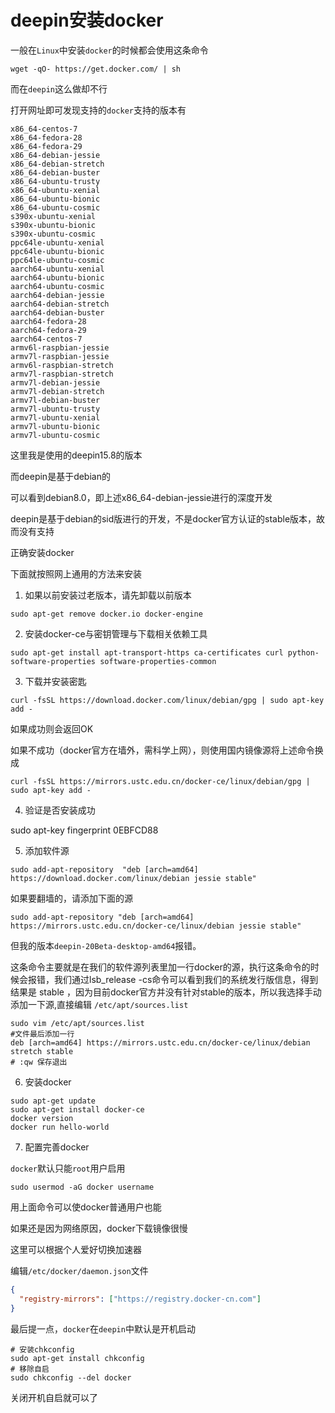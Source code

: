 # deepin安装docker

一般在`Linux`中安装`docker`的时候都会使用这条命令

```
wget -qO- https://get.docker.com/ | sh
```
而在`deepin`这么做却不行

打开网址即可发现支持的`docker`支持的版本有

```
x86_64-centos-7
x86_64-fedora-28
x86_64-fedora-29
x86_64-debian-jessie
x86_64-debian-stretch
x86_64-debian-buster
x86_64-ubuntu-trusty
x86_64-ubuntu-xenial
x86_64-ubuntu-bionic
x86_64-ubuntu-cosmic
s390x-ubuntu-xenial
s390x-ubuntu-bionic
s390x-ubuntu-cosmic
ppc64le-ubuntu-xenial
ppc64le-ubuntu-bionic
ppc64le-ubuntu-cosmic
aarch64-ubuntu-xenial
aarch64-ubuntu-bionic
aarch64-ubuntu-cosmic
aarch64-debian-jessie
aarch64-debian-stretch
aarch64-debian-buster
aarch64-fedora-28
aarch64-fedora-29
aarch64-centos-7
armv6l-raspbian-jessie
armv7l-raspbian-jessie
armv6l-raspbian-stretch
armv7l-raspbian-stretch
armv7l-debian-jessie
armv7l-debian-stretch
armv7l-debian-buster
armv7l-ubuntu-trusty
armv7l-ubuntu-xenial
armv7l-ubuntu-bionic
armv7l-ubuntu-cosmic
```

这里我是使用的deepin15.8的版本

而deepin是基于debian的



可以看到debian8.0，即上述x86_64-debian-jessie进行的深度开发

deepin是基于debian的sid版进行的开发，不是docker官方认证的stable版本，故而没有支持

正确安装docker

下面就按照网上通用的方法来安装

1. 如果以前安装过老版本，请先卸载以前版本

```
sudo apt-get remove docker.io docker-engine
```
2. 安装docker-ce与密钥管理与下载相关依赖工具

```
sudo apt-get install apt-transport-https ca-certificates curl python-software-properties software-properties-common
```
3. 下载并安装密匙

```
curl -fsSL https://download.docker.com/linux/debian/gpg | sudo apt-key add -
```
如果成功则会返回OK

如果不成功（docker官方在墙外，需科学上网），则使用国内镜像源将上述命令换成
```
curl -fsSL https://mirrors.ustc.edu.cn/docker-ce/linux/debian/gpg | sudo apt-key add -
```

4. 验证是否安装成功

sudo apt-key fingerprint 0EBFCD88


5. 添加软件源

```
sudo add-apt-repository  "deb [arch=amd64] https://download.docker.com/linux/debian jessie stable"
```
如果要翻墙的，请添加下面的源

```
sudo add-apt-repository "deb [arch=amd64] https://mirrors.ustc.edu.cn/docker-ce/linux/debian jessie stable"
```

但我的版本`deepin-20Beta-desktop-amd64`报错。

这条命令主要就是在我们的软件源列表里加一行docker的源，执行这条命令的时候会报错，我们通过lsb_release -cs命令可以看到我们的系统发行版信息，得到结果是 stable ，因为目前docker官方并没有针对stable的版本，所以我选择手动添加一下源,直接编辑 `/etc/apt/sources.list`

```
sudo vim /etc/apt/sources.list  
#文件最后添加一行 
deb [arch=amd64] https://mirrors.ustc.edu.cn/docker-ce/linux/debian stretch stable 
# :qw 保存退出
```

6. 安装docker

```
sudo apt-get update
sudo apt-get install docker-ce
docker version
docker run hello-world
```

7. 配置完善docker

`docker`默认只能`root`用户启用

```
sudo usermod -aG docker username
```
用上面命令可以使docker普通用户也能

如果还是因为网络原因，docker下载镜像很慢

这里可以根据个人爱好切换加速器

编辑`/etc/docker/daemon.json`文件

``` json
{
  "registry-mirrors": ["https://registry.docker-cn.com"]
}
```

最后提一点，`docker`在`deepin`中默认是开机启动

```
# 安装chkconfig
sudo apt-get install chkconfig
# 移除自启
sudo chkconfig --del docker
```
关闭开机自启就可以了
